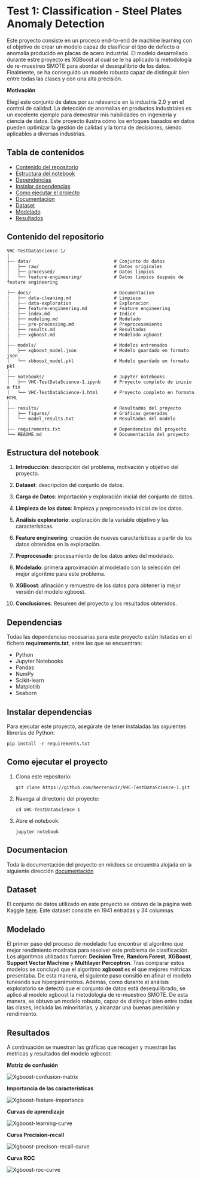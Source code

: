 # Test 1: Classification - Steel Plates Anomaly Detection

Este proyecto consiste en un proceso end-to-end de machine learning con el objetivo de crear un modelo capaz de clasificar el tipo de defecto o anomalía producido en placas de acero industrial. El modelo desarrollado durante estre proyecto es XGBoost al cual se le ha aplicado la metodología de re-muestreo SMOTE para abordar el desequilibrio de los datos. Finalmente, se ha conseguido un modelo robusto capaz de distinguir bien entre todas las clases y con una alta precisión. 

**Motivación**

Elegí este conjunto de datos por su relevancia en la industria 2.0 y en el control de calidad. La detección de anomalías en productos industriales es un excelente ejemplo para demostrar mis habilidades en ingeniería y ciencia de datos. Este proyecto ilustra cómo los enfoques basados en datos pueden optimizar la gestión de calidad y la toma de decisiones, siendo aplicables a diversas industrias.

## Tabla de contenidos

- [Contenido del repositorio](#contenido-del-repositorio)
- [Estructura del notebook](#estructura-del-notebook)
- [Dependencias](#dependencias)
- [Instalar dependencias](#instalar)
- [Como ejecutar el projecto](#como-ejecutar-el-proyecto)
- [Documentacion](#documentación)
- [Dataset](#dataset)
- [Modelado](#modelado)
- [Resultados](#resultados)

## Contenido del repositorio

```plaintext
VHC-TestDataScience-1/
│
├── data/                               # Conjunto de datos
│   ├── raw/                            # Datos originales
│   ├── processed/                      # Datos limpios
│   └── feature-engineering/            # Datos limpios después de feature engineering

├── docs/                               # Documentacion
|   ├── data-cleaning.md                # Limpieza
|   ├── data-exploration                # Exploracion
│   ├── feature-engineering.md          # Feature engineering
|   ├── index.md                        # Indice
|   ├── modeling.md                     # Modelado
|   ├── pre-processing.md               # Preprocesamiento
|   ├── results.md                      # Resultados
|   ├── xgboost.md                      # Modelado xgboost
│
├── models/                             # Modelos entrenados
│   ├── xgboost_model.json              # Modelo guardado en formato json
│   └── xbboost_model.pkl               # Modelo guardado en formato pkl
│
├── notebooks/                          # Jupyter notebooks
│   ├── VHC-TestDataScience-1.ipynb     # Proyecto completo de inicio a fin
│   └── VHC-TestDataScience-1.html      # Proyecto completo en formato HTML
│
├── results/                            # Resultados del proyecto
│   ├── figures/                        # Gráficas generadas
│   └── model_results.txt               # Resultados del modelo
│
├── requirements.txt                    # Dependencias del proyecto
└── README.md                           # Documentación del proyecto
```

## Estructura del notebook

1. **Introducción**: descripción del problema, motivación y objetivo del proyecto.
2. **Dataset**: descripción del conjunto de datos.
2. **Carga de Datos**: importación y exploración inicial del conjunto de datos.
3. **Limpieza de los datos**: limpieza y preprocesado inicial de los datos.
4. **Análisis exploratorio**: exploración de la variable objetivo y las características.
5. **Feature engineering**: creación de nuevas características a partir de los datos obtenidos en la exploración.
6. **Preprocesado**: procesamiento de los datos antes del modelado.
7. **Modelado**: primera aproximación al modelado con la selección del mejor algoritmo para este problema.
8. **XGBoost**: afinación y remuestro de los datos para obtener la mejor versión del modelo xgboost.

9. **Conclusiones**: Resumen del proyecto y los resultados obtenidos.

## Dependencias

Todas las dependencias necesarias para este proyecto están listadas en el fichero **requirements.txt**, entre las que se encuentran: 

- Python
- Jupyter Notebooks
- Pandas
- NumPy
- Scikit-learn
- Matplotlib
- Seaborn

## Instalar dependencias

Para ejecutar este proyecto, asegúrate de tener instaladas las siguientes librerías de Python:

```{shell}
pip install -r requirements.txt
```

## Como ejecutar el proyecto

1. Clona este repositorio:
   ```{shell}
   git clone https://github.com/herrerovir/VHC-TestDataScience-1.git
   ```
2. Navega al directorio del proyecto:
   ```{shell}
   cd VHC-TestDataScience-1
   ```
3. Abre el notebook:
   ```{shell}
   jupyter notebook

## Documentacion

Toda la documentación del proyecto en mkdocs se encuentra alojada en la siguiente dirección [documentación](https://herrerovir.github.io/VHC-TestDataScience-1/)

## Dataset

El conjunto de datos utilizado en este proyecto se obtuvo de la página web Kaggle [here](https://www.kaggle.com/datasets/uciml/faulty-steel-plates). Este dataset consiste en 1941 entradas y 34 columnas. 

## Modelado

El primer paso del proceso de modelado fue encontrar el algoritmo que mejor rendimiento mostraba para resolver este problema de clasificación. Los algoritmos utilizados fueron: **Decision Tree**, **Random Forest**, **XGBoost**, **Support Vector Machine** y **Multilayer Perceptron**. Tras comparar estos modelos se concluyó que el algoritmo **xgboost** es el que mejores métricas presentaba. De esta manera, el siguiente paso consitió en afinar el modelo tuneando sus hiperparámetros. Además, como durante el análisis exploratorio se detectó que el conjunto de datos está desequilibrado, se aplicó al modelo xgboost la metodología de re-muestreo SMOTE. De esta manera, se obtuvo un modelo robusto, capaz de distinguir bien entre todas las clases, incluida las minoritarias, y alcanzar una buenas precisión y rendimiento. 

## Resultados

A continuación se muestran las gráficas que recogen y muestran las metricas y resultados del modelo xgboost:

**Matriz de confusión**

![Xgboost-confusion-matrix](https://github.com/user-attachments/assets/4eae48dd-bb1a-4fc7-bf32-230b7f421d97)

**Importancia de las características**

![Xgboost-feature-importance](https://github.com/user-attachments/assets/674d7f58-fcc8-4be3-896d-17599a970e4a)

**Curvas de aprendizaje**

![Xgboost-learning-curve](https://github.com/user-attachments/assets/cb3682c6-dac3-4054-94ec-d2a8ca4e29df)

**Curva Precision-recall**

![Xgboost-precison-recall-curve](https://github.com/user-attachments/assets/122efac1-fa58-46df-b1c5-575c3b57ce88)

**Curva ROC**

![Xgboost-roc-curve](https://github.com/user-attachments/assets/21939e39-b2ea-4742-a8de-12b3a9a945f5)
